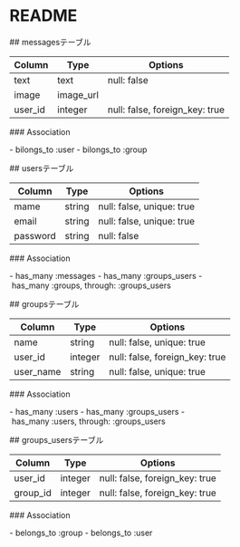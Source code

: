 # README

## messagesテーブル

|Column|Type|Options|
|------|----|-------|
|text|text|null: false|
|image|image_url|
|user_id|integer|null: false, foreign_key: true|

### Association

- bilongs_to :user
- bilongs_to :group

## usersテーブル

|Column|Type|Options|
|------|----|-------|
|mame|string|null: false, unique: true|
|email|string|null: false, unique: true|
|password|string|null: false|

### Association

- has_many :messages
- has_many :groups_users
- has_many :groups, through: :groups_users

## groupsテーブル

|Column|Type|Options|
|------|----|-------|
|name|string|null: false, unique: true|
|user_id|integer|null: false, foreign_key: true|
|user_name|string|null: false, unique: true|

### Association

- has_many :users
- has_many :groups_users
- has_many :users, through: :groups_users

## groups_usersテーブル

|Column|Type|Options|
|------|----|-------|
|user_id|integer|null: false, foreign_key: true|
|group_id|integer|null: false, foreign_key: true|

### Association

- belongs_to :group
- belongs_to :user
